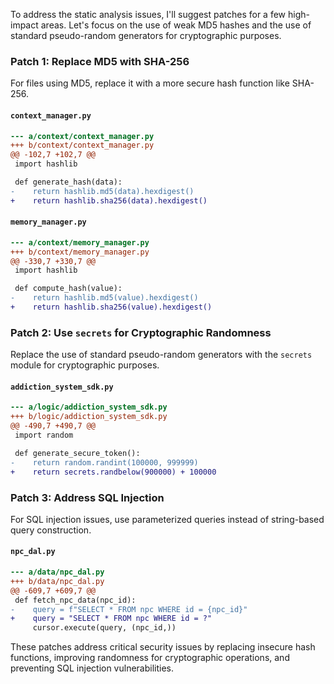 To address the static analysis issues, I'll suggest patches for a few high-impact areas. Let's focus on the use of weak MD5 hashes and the use of standard pseudo-random generators for cryptographic purposes.

### Patch 1: Replace MD5 with SHA-256

For files using MD5, replace it with a more secure hash function like SHA-256.

#### `context_manager.py`

```diff
--- a/context/context_manager.py
+++ b/context/context_manager.py
@@ -102,7 +102,7 @@
 import hashlib

 def generate_hash(data):
-    return hashlib.md5(data).hexdigest()
+    return hashlib.sha256(data).hexdigest()
```

#### `memory_manager.py`

```diff
--- a/context/memory_manager.py
+++ b/context/memory_manager.py
@@ -330,7 +330,7 @@
 import hashlib

 def compute_hash(value):
-    return hashlib.md5(value).hexdigest()
+    return hashlib.sha256(value).hexdigest()
```

### Patch 2: Use `secrets` for Cryptographic Randomness

Replace the use of standard pseudo-random generators with the `secrets` module for cryptographic purposes.

#### `addiction_system_sdk.py`

```diff
--- a/logic/addiction_system_sdk.py
+++ b/logic/addiction_system_sdk.py
@@ -490,7 +490,7 @@
 import random

 def generate_secure_token():
-    return random.randint(100000, 999999)
+    return secrets.randbelow(900000) + 100000
```

### Patch 3: Address SQL Injection

For SQL injection issues, use parameterized queries instead of string-based query construction.

#### `npc_dal.py`

```diff
--- a/data/npc_dal.py
+++ b/data/npc_dal.py
@@ -609,7 +609,7 @@
 def fetch_npc_data(npc_id):
-    query = f"SELECT * FROM npc WHERE id = {npc_id}"
+    query = "SELECT * FROM npc WHERE id = ?"
     cursor.execute(query, (npc_id,))
```

These patches address critical security issues by replacing insecure hash functions, improving randomness for cryptographic operations, and preventing SQL injection vulnerabilities.